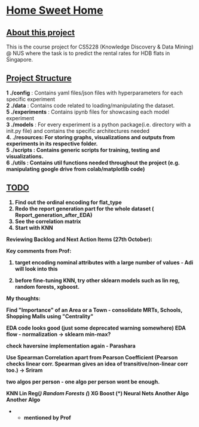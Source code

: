 # <u>Home Sweet Home</u>

## <u>About this project</u>

This is the course project for CS5228 (Knowledge Discovery & Data Mining) @ NUS where the task is to predict the rental rates for HDB flats in Singapore.


## <u>Project Structure</u>

<b>1 ./config</b> : Contains yaml files/json files with hyperparameters for each specific experiment
<br>
<b>2 ./data</b> : Contains code related to loading/manipulating the dataset.
<br>
<b>5 ./experiments</b> : Contains ipynb files for showcasing each model experiment
<br>
<b>3 ./models</b> : For every experiment is a python package(i.e. directory with a init.py file) and contains the specific architectures needed
<br>
<b>4. ./resources: For storing graphs, visualizations and outputs from experiments in its respective folder.
<br>
<b>5 ./scripts</b> : Contains generic scripts for training, testing and visualizations.
<br>
<b>6 ./utils</b> : Contains util functions needed throughout the project (e.g. manipulating google drive from colab/matplotlib code)
<br>

## <u> TODO </u>

1. Find out the ordinal encoding for flat_type
2. Redo the report generation part for the whole dataset ( Report_generation_after_EDA)
3. See the correlation matrix
4. Start with KNN

Reviewing Backlog and Next Action Items (27th October):

Key comments from Prof:

1) target encoding nominal attributes with a large number of values - Adi will look into this

2) before fine-tuning KNN, try other sklearn models such as lin reg, random forests, xgboost.

My thoughts:

Find "Importance" of an Area or a Town - consolidate MRTs, Schools, Shopping Malls using "Centrality"

EDA code looks good (just some deprecated warning somewhere)
EDA flow  - normalization -> sklearn min-max?

check haversine implementation again - Parashara

Use Spearman Correlation apart from Pearson Coefficient (Pearson checks linear corr. Spearman gives an idea of transitive/non-linear corr too.) -> Sriram

two algos per person - one algo per person wont be enough.

KNN
Lin Reg(*)
Random Forests (*)
XG Boost (*)
Neural Nets
Another Algo
Another Algo

* - mentioned by Prof